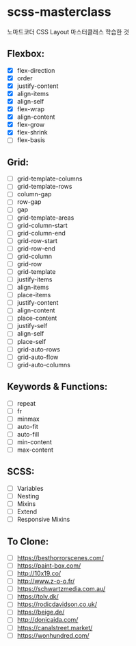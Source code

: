 # scss-masterclass
노마드코더 CSS Layout 마스터클래스 학습한 것
## Flexbox:
- [x]  flex-direction
- [x]  order
- [x]  justify-content
- [x]  align-items
- [x]  align-self
- [x]  flex-wrap
- [x]  align-content
- [x]  flex-grow
- [x]  flex-shrink
- [ ]  flex-basis
## Grid:
- [ ]  grid-template-columns
- [ ]  grid-template-rows
- [ ]  column-gap
- [ ]  row-gap
- [ ]  gap
- [ ]  grid-template-areas
- [ ]  grid-column-start
- [ ]  grid-column-end
- [ ]  grid-row-start
- [ ]  grid-row-end
- [ ]  grid-column
- [ ]  grid-row
- [ ]  grid-template
- [ ]  justify-items
- [ ]  align-items
- [ ]  place-items
- [ ]  justify-content
- [ ]  align-content
- [ ]  place-content
- [ ]  justify-self
- [ ]  align-self
- [ ]  place-self
- [ ]  grid-auto-rows
- [ ]  grid-auto-flow
- [ ]  grid-auto-columns
## Keywords & Functions:
- [ ]  repeat
- [ ]  fr
- [ ]  minmax
- [ ]  auto-fit
- [ ]  auto-fill
- [ ]  min-content
- [ ]  max-content
## SCSS:
- [ ]  Variables
- [ ]  Nesting
- [ ]  Mixins
- [ ]  Extend
- [ ]  Responsive Mixins
## To Clone:
- [ ]  https://besthorrorscenes.com/
- [ ]  https://paint-box.com/
- [ ]  http://10x19.co/
- [ ]  http://www.z-o-o.fr/
- [ ]  https://schwartzmedia.com.au/
- [ ]  https://tolv.dk/
- [ ]  https://rodicdavidson.co.uk/
- [ ]  https://beige.de/
- [ ]  http://donicaida.com/
- [ ]  https://canalstreet.market/
- [ ]  https://wonhundred.com/
